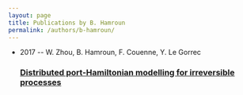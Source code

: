 ```yaml
---
layout: page
title: Publications by B. Hamroun
permalink: /authors/b-hamroun/
---
```


<ul class="post-list">

  <li>
    <span class="post-meta">2017 -- W. Zhou, B. Hamroun, F. Couenne, Y. Le Gorrec</span>
    <h3><a class="post-link" href="../../distributed-port-hamiltonian-modelling-for-irreversible-processes">Distributed port-Hamiltonian modelling for irreversible processes</a></h3>
  </li>
</ul>
